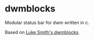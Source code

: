 # dwmblocks

Modular status bar for dwm written in c.

Based on [Luke Smith's dwmblocks](https://github.com/LukeSmithxyz/dwmblocks).

